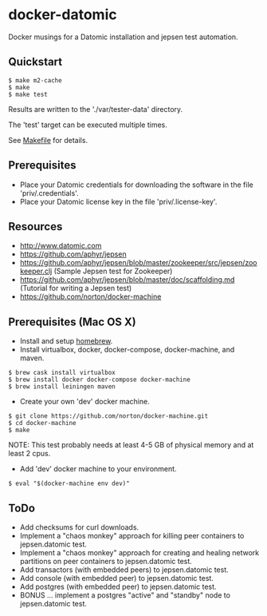 # docker-datomic
Docker musings for a Datomic installation and jepsen test automation.

## Quickstart

```
$ make m2-cache
$ make
$ make test
```

Results are written to the './var/tester-data' directory.

The 'test' target can be executed multiple times.

See [Makefile](./Makefile) for details.

## Prerequisites
- Place your Datomic credentials for downloading the software in the file 'priv/.credentials'.
- Place your Datomic license key in the file 'priv/.license-key'.

## Resources
- http://www.datomic.com
- https://github.com/aphyr/jepsen
- https://github.com/aphyr/jepsen/blob/master/zookeeper/src/jepsen/zookeeper.clj (Sample Jepsen test for Zookeeper)
- https://github.com/aphyr/jepsen/blob/master/doc/scaffolding.md (Tutorial for writing a Jepsen test)
- https://github.com/norton/docker-machine

## Prerequisites (Mac OS X)

- Install and setup [homebrew](http://brew.sh).
- Install virtualbox, docker, docker-compose, docker-machine, and maven.

```
$ brew cask install virtualbox
$ brew install docker docker-compose docker-machine
$ brew install leiningen maven
```

- Create your own 'dev' docker machine.

```
$ git clone https://github.com/norton/docker-machine.git
$ cd docker-machine
$ make
```

NOTE: This test probably needs at least 4-5 GB of physical memory and at least 2 cpus.

- Add 'dev' docker machine to your environment.

```
$ eval "$(docker-machine env dev)"
```

## ToDo
- Add checksums for curl downloads.
- Implement a "chaos monkey" approach for killing peer containers to jepsen.datomic test.
- Implement a "chaos monkey" approach for creating and healing network partitions on peer containers to jepsen.datomic test.
- Add transactors (with embedded peers) to jepsen.datomic test.
- Add console (with embedded peer) to jepsen.datomic test.
- Add postgres (with embedded peer) to jepsen.datomic test.
- BONUS ... implement a postgres "active" and "standby" node to jepsen.datomic test.
